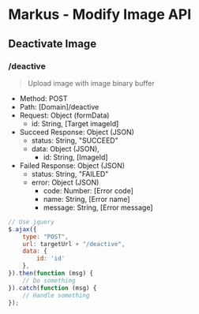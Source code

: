 # Markus - Modify Image API

## Deactivate Image

### /deactive

> Upload image with image binary buffer

-   Method: POST
-   Path: [Domain]/deactive
-   Request: Object (formData)
    -   id: String, [Target imageId]
-   Succeed Response: Object (JSON)
    -   status: String, "SUCCEED"
    -   data: Object (JSON),
        -   id: String, [ImageId]
-   Failed Response: Object (JSON)
    -   status: String, "FAILED"
    -   error: Object (JSON)
        -   code: Number: [Error code]
        -   name: String, [Error name]
        -   message: String, [Error message]

```javascript
// Use jquery
$.ajax({
    type: "POST",
    url: targetUrl + "/deactive",
    data: {
        id: 'id'
    },
}).then(function (msg) {
    // Do something
}).catch(function (msg) {
    // Handle something
});
```